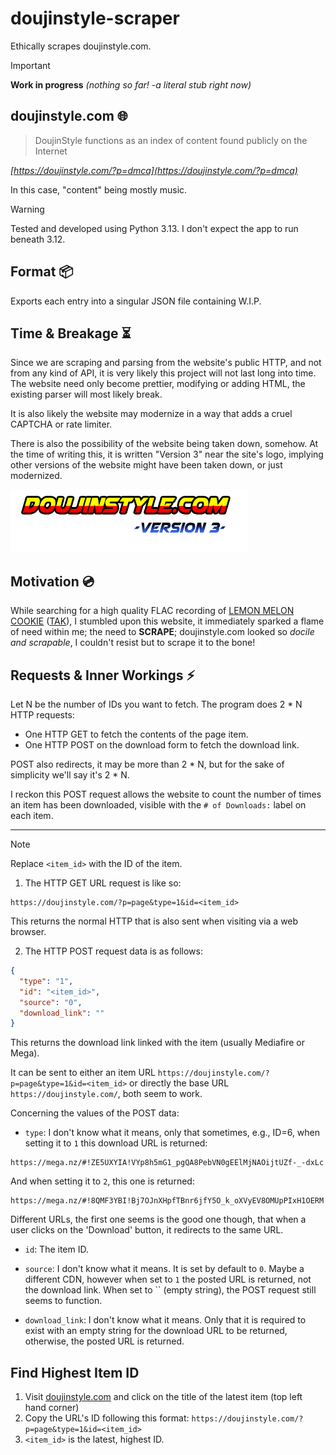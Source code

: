 # doujinstyle-scraper
Ethically scrapes doujinstyle.com.

> [!IMPORTANT]
> **Work in progress** *(nothing so far! -a literal stub right now)*

## doujinstyle.com 🌐

> DoujinStyle functions as an index of content found publicly on the Internet

*[https://doujinstyle.com/?p=dmca](https://doujinstyle.com/?p=dmca)*

In this case, "content" being mostly music.

> [!WARNING]
> Tested and developed using Python 3.13. I don't expect the app to run beneath 3.12.

## Format 📦

Exports each entry into a singular JSON file containing W.I.P.

## Time & Breakage ⏳

Since we are scraping and parsing from the website's public HTTP, and not from any kind of API, it is very likely this project will not
last long into time. The website need only become prettier, modifying or adding HTML, the existing parser will most likely break.

It is also likely the website may modernize in a way that adds a cruel CAPTCHA or rate limiter.

There is also the possibility of the website being taken down, somehow. At the time of writing this, it is written "Version 3" near the
site's logo, implying other versions of the website might have been taken down, or just modernized.

![doujinstyle site logo](./doujinstyle-logo.png)

## Motivation 💿

While searching for a high quality FLAC recording of [LEMON MELON COOKIE](https://youtu.be/5l8VZEyNRH8) ([TAK](https://www.youtube.com/channel/UCktjMRvuBnE_XLVWIMa2H1w)), I stumbled upon this website, it immediately sparked a flame of need within me; the need to **SCRAPE**; doujinstyle.com
looked so *docile and scrapable*, I couldn't resist but to scrape it to the bone!

## Requests & Inner Workings ⚡

Let N be the number of IDs you want to fetch.
The program does 2 * N HTTP requests:

* One HTTP GET to fetch the contents of the page item.
* One HTTP POST on the download form to fetch the download link.

POST also redirects, it may be more than 2 * N, but for the sake of simplicity we'll say it's 2 * N.

I reckon this POST request allows the website to count the number of times an item has been downloaded,
visible with the `# of Downloads:` label on each item.

---

> [!NOTE]
> Replace `<item_id>` with the ID of the item.

1. The HTTP GET URL request is like so:
```text
https://doujinstyle.com/?p=page&type=1&id=<item_id>
```

This returns the normal HTTP that is also sent when visiting via a web browser.


2. The HTTP POST request data is as follows:
```json
{
  "type": "1",
  "id": "<item_id>",
  "source": "0",
  "download_link": ""
}
```

This returns the download link linked with the item (usually Mediafire or Mega).

It can be sent to either an item URL `https://doujinstyle.com/?p=page&type=1&id=<item_id>` or directly
the base URL `https://doujinstyle.com/`, both seem to work.

Concerning the values of the POST data:

* `type`: I don't know what it means, only that sometimes, e.g., ID=6, when setting it to `1`
this download URL is returned:
```text
https://mega.nz/#!ZE5UXYIA!VYp8h5mG1_pgQA8PebVN0gEElMjNAOijtUZf-_-dxLc
```  
And when setting it to `2`, this one is returned:
```text
https://mega.nz/#!8QMF3YBI!Bj7OJnXHpfTBnr6jfY5O_k_oXVyEV8OMUpPIxH1OERM
```  
Different URLs, the first one seems is the good one though, that when a user clicks on the 'Download' button,
it redirects to the same URL.

* `id`: The item ID.

* `source`: I don't know what it means. It is set by default to `0`. Maybe a different CDN, however when
set to `1` the posted URL is returned, not the download link. When set to `` (empty string), the POST
request still seems to function.

* `download_link`: I don't know what it means. Only that it is required to exist with an empty string for
the download URL to be returned, otherwise, the posted URL is returned.


## Find Highest Item ID

1. Visit [doujinstyle.com](https://doujinstyle.com/) and click on the title of the latest item (top left hand corner)
2. Copy the URL's ID following this format: `https://doujinstyle.com/?p=page&type=1&id=<item_id>`
3. `<item_id>` is the latest, highest ID.

